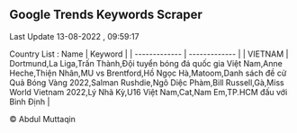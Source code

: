 

## Google Trends Keywords Scraper 
 
Last Update 13-08-2022 , 09:59:17

Country List :
 Name  | Keyword |
| ------------- | ------------- |
| VIETNAM | Dortmund,La Liga,Trấn Thành,Đội tuyển bóng đá quốc gia Việt Nam,Anne Heche,Thiện Nhân,MU vs Brentford,Hồ Ngọc Hà,Matoom,Danh sách đề cử Quả Bóng Vàng 2022,Salman Rushdie,Ngô Diệc Phàm,Bill Russell,Gà,Miss World Vietnam 2022,Lý Nhã Kỳ,U16 Việt Nam,Cat,Nam Em,TP.HCM đấu với Bình Định |



© Abdul Muttaqin 
